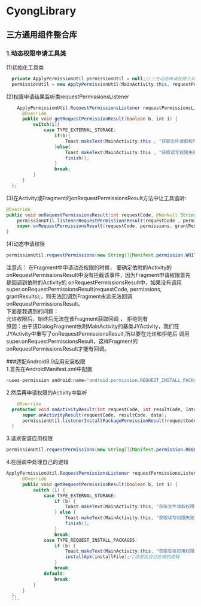 # CyongLibrary
## 三方通用组件整合库

### 1.动态权限申请工具类
  (1)初始化工具类
  ```Java
    private ApplyPermissionUtil permissionUtil = null;//三方动态申请权限工具类
    permissionUtil = new ApplyPermissionUtil(MainActivity.this, requestPermissionsListener);
  ```
  (2)权限申请结果监听类requestPermissionsListener
  ```Java
      ApplyPermissionUtil.RequestPermissionsListener requestPermissionsListener = new ApplyPermissionUtil.RequestPermissionsListener() {
        @Override
        public void getRequestPermissionResult(boolean b, int i) {
            switch(i){
                case TYPE_EXTERNAL_STORAGE:
                    if(b){
                        Toast.makeText(MainActivity.this , "获取文件读取权限成功..." , Toast.LENGTH_LONG).show();
                    }else{
                        Toast.makeText(MainActivity.this , "获取读写权限失败..." , Toast.LENGTH_LONG).show();
                        finish();
                    }
                    break;
            }
        }
    };
  ```
  (3)在Activity或Fragment的onRequestPermissionsResult方法中让工具监听:
   ```Java
   @Override
   public void onRequestPermissionsResult(int requestCode, @NonNull String[] permissions, @NonNull int[] grantResults) {
       permissionUtil.listenerRequestPermissionsResult(requestCode , permissions , grantResults);//监听权限请求结果
       super.onRequestPermissionsResult(requestCode, permissions, grantResults);
   }
   ```
  (4)动态申请权限
   ```Java
   permissionUtil.requestPermissions(new String[]{Manifest.permission.WRITE_EXTERNAL_STORAGE, Manifest.permission.READ_EXTERNAL_STORAGE}, TYPE_EXTERNAL_STORAGE);
   ```
   注意点：
    在Fragment中申请动态权限的时候， 要确定依附的Activity的onRequestPermissionsResult中没有拦截该事件，因为Fragment申请权限首先是回调到依附的Activity的
    onRequestPermissionsResult中，如果没有调用super.onRequestPermissionsResult(requestCode, permissions, grantResults);，则无法回调到Fragment永远无法回调onRequestPermissionsResult。<br>
    下面是我遇到的问题：<br>
    允许权限后，始终后无法在该Fragment获取回调 ， 拒绝则有<br>
    原因：由于该DialogFragment依附MainActivity的基类JYActivity，我们在JYActivity中重写了onRequestPermissionsResult,所以要在允许和拒绝后 调用super.onRequestPermissionsResult，这样Fragment的onRequestPermissionsResult才能有回调。<br>

###适配Android8.0应用安装权限<br>
1.首先在AndroidManifest.xml中配置<br>
```java
<uses-permission android:name="android.permission.REQUEST_INSTALL_PACKAGES"/>
```
  
  2.然后再申请权限的Activity中监听
  ```java
      @Override
    protected void onActivityResult(int requestCode, int resultCode, Intent data) {
        super.onActivityResult(requestCode, resultCode, data);
        permissionUtil.listenerInstallPackagePermissionResult(requestCode , resultCode , data);
    }
 ```   
  3.请求安装应用权限
  ```java
  permissionUtil.requestPermissions(new String[]{Manifest.permission.REQUEST_INSTALL_PACKAGES}, TYPE_REQUEST_INSTALL_PACKAGES);
  ```
  4.在回调中处理自己的逻辑
  ```java
  ApplyPermissionUtil.RequestPermissionsListener requestPermissionsListener = new ApplyPermissionUtil.RequestPermissionsListener() {
        @Override
        public void getRequestPermissionResult(boolean b, int i) {
            switch (i) {
                case TYPE_EXTERNAL_STORAGE:
                    if (b) {
                        Toast.makeText(MainActivity.this, "获取文件读取权限成功...", Toast.LENGTH_LONG).show();
                    } else {
                        Toast.makeText(MainActivity.this, "获取读写权限失败...", Toast.LENGTH_LONG).show();
                        finish();
                    }
                    break;
                case TYPE_REQUEST_INSTALL_PACKAGES:
                    if (b) {
                        Toast.makeText(MainActivity.this, "获取安装应用权限成功...", Toast.LENGTH_LONG).show();
                        installApk(installFile);//这是我自己处理的逻辑
                    }
                    break;
                default:
                    break;
            }
        }
    };
    ```
    

